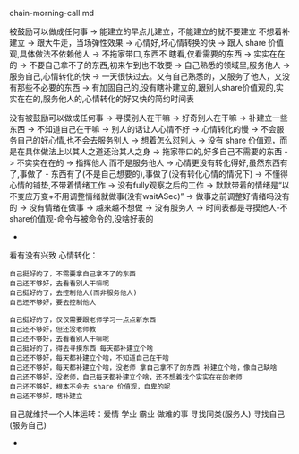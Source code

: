 
chain-morning-call.md

被鼓励可以做成任何事 -> 能建立的早点儿建立，不能建立的就不要建立 不想着补建立 -> 跟大牛走，当场弹性效果 -> 心情好,坏心情转换的快 -> 跟人 share 价值观,具体做法不依赖他人 -> 不拖家带口,东西不 瞎看,仅看需要的东西 -> 实实在在的 -> 不要自己拿不了的东西,初来乍到也不敢要 -> 自己熟悉的领域里,服务他人 -> 服务自己,心情转化的快 -> 一天很快过去。又有自己熟悉的，又服务了他人，又没有那些不必要的东西 -> 有加固自己的,没有瞎补建立的,跟别人share价值观的,实实在在的,服务他人的,心情转化的好又快的简约时间表

没有被鼓励可以做成任何事 -> 寻摸别人在干嘛 -> 好奇别人在干嘛 -> 补建立一些东西 -> 不知道自己在干嘛 -> 别人的话让人心情不好 -> 心情转化的慢 -> 不会服务自己的好心情,也不会去服务别人 -> 想着怎么怼别人 -> 没有 share 价值观，而是在具体做法上以其人之道还治其人之身 -> 拖家带口的,好多自己不需要的东西 -> 不实实在在的 -> 指挥他人 而不是服务他人 -> 心情更没有转化得好,虽然东西有了,事做了 - 东西有了(不是自己想要的),事做了(没有转化心情的情况下) -> 不懂得心情的铺垫,不带着情绪工作 -> 没有fully观察之后的工作 -> 默默带着的情绪是“以不变应万变+不用调整情绪就做事(没有waitASec)” -> 做事之前调整好情绪吗没有的 -> 没有情绪在做事 -> 越来越不想做 -> 没有服务人 -> 时间表都是寻摸他人-不share价值观-命令与被命令的,没啥好表的

-


看有没有兴致 心情转化：
```
自己挺好的了，不需要拿自己拿不了的东西
自己还不够好，去看看别人干嘛呢
自己挺好的了，去控制他人(而非服务他人)
自己还不够好，要去控制他人
```

```
自己挺好的了，仅仅需要跟老师学习一点点新东西
自己还不够好，但还没老师教
自己还不够好，去看看别人干嘛呢
自己挺好的了，得去寻摸东西 每天都补建立个啥
自己还不够好，每天都补建立个啥，不知道自己在干啥
自己还不够好，每天都补建立个啥，没老师 拿自己拿不了的东西 补建立个啥，像自己缺啥
自己还不够好，没老师，自己每天都补建立个啥，还不想着找个实实在在的老师
自己还不够好，根本不会去 share 价值观，自卑的呢
自己还不够好，瞎补建立
```

自己就维持一个人体运转：爱情 学业 霸业 做难的事 寻找同类(服务人) 寻找自己(服务自己)

-
